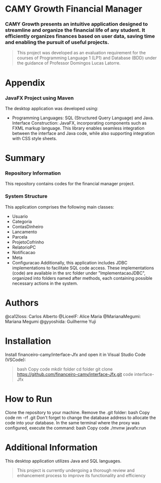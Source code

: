 # CAMY Growth Financial Manager
### CAMY Growth presents an intuitive application designed to streamline and organize the financial life of any student. It efficiently organizes finances based on user data, saving time and enabling the pursuit of useful projects.

> This project was developed as an evaluation requirement for the courses of Programming Language 1 (LP1) and Database (BDD) under the guidance of Professor Domingos Lucas Latorre.

# Appendix
### JavaFX Project using Maven
The desktop application was developed using:

- Programming Languages: SQL (Structured Query Language) and Java.
Interface Construction: JavaFX, incorporating components such as FXML markup language. This library enables seamless integration between the interface and Java code, while also supporting integration with CSS style sheets.

# Summary
### Repository Information
This repository contains codes for the financial manager project.

### System Structure
This application comprises the following main classes:

- Usuario
- Categoria
- ContasDinheiro
- Lancamento
- Parcela
- ProjetoCofrinho
- RelatorioPC
- Notificacao
- Meta
- Configuracao
Additionally, this application includes JDBC implementations to facilitate SQL code access. These implementations (code) are available in the src folder under "ImplementacaoJDBC", organized into folders named after methods, each containing possible necessary actions in the system.


# Authors
@ca12loss: Carlos Alberto
@LiceeIF: Alice Maria
@MarianaMegumi: Mariana Megumi
@gyyoshida: Guilherme Yuji

# Installation
Install financeiro-camy/interface-Jfx and open it in Visual Studio Code (VSCode):
> bash
Copy code
mkdir folder
cd folder
git clone https://github.com/financeiro-camy/interface-Jfx.git
code interface-Jfx

# How to Run
Clone the repository to your machine.
Remove the .git folder:
bash
Copy code
rm -rf .git
Don't forget to change the database address to allocate the code into your database.
In the same terminal where the proxy was configured, execute the command:
bash
Copy code
./mvnw javafx:run

# Additional Information
This desktop application utilizes Java and SQL languages.

> This project is currently undergoing a thorough review and enhancement process to improve its functionality and efficiency

